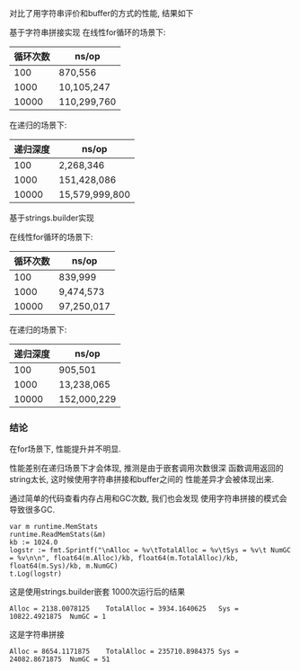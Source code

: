 对比了用字符串评价和buffer的方式的性能, 结果如下

基于字符串拼接实现 在线性for循环的场景下: 

|循环次数|ns/op|
|----|----|
|100|870,556|
|1000|10,105,247|
|10000|110,299,760|

在递归的场景下:

|递归深度|ns/op|
|----|----|
|100|2,268,346|
|1000|151,428,086|
|10000|15,579,999,800|

基于strings.builder实现

在线性for循环的场景下: 

|循环次数|ns/op|
|----|----|
|100|839,999|
|1000|9,474,573|
|10000|97,250,017|

在递归的场景下:

|递归深度|ns/op|
|----|----|
|100|905,501|
|1000|13,238,065|
|10000|152,000,229|

### 结论
在for场景下, 性能提升并不明显.

性能差别在递归场景下才会体现, 推测是由于嵌套调用次数很深 函数调用返回的string太长, 这时候使用字符串拼接和buffer之间的
性能差异才会被体现出来.

通过简单的代码查看内存占用和GC次数, 我们也会发现 使用字符串拼接的模式会导致很多GC.
```
var m runtime.MemStats
runtime.ReadMemStats(&m)
kb := 1024.0
logstr := fmt.Sprintf("\nAlloc = %v\tTotalAlloc = %v\tSys = %v\t NumGC = %v\n\n", float64(m.Alloc)/kb, float64(m.TotalAlloc)/kb, float64(m.Sys)/kb, m.NumGC)
t.Log(logstr)
```

这是使用strings.builder嵌套 1000次运行后的结果
```
Alloc = 2138.0078125	TotalAlloc = 3934.1640625	Sys = 10822.4921875	 NumGC = 1
```

这是字符串拼接
```
Alloc = 8654.1171875	TotalAlloc = 235710.8984375	Sys = 24082.8671875	 NumGC = 51
```
